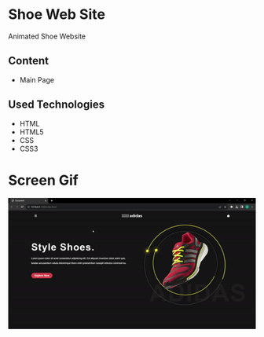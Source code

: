 <h1>Shoe Web Site</h1>

<p>Animated Shoe Website</p>

<h2>Content</h2>

<ul>

<li>Main Page</li>

</ul>

<h2>Used Technologies</h2>

<ul>

<li>HTML</li>
<li>HTML5</li>
<li>CSS</li>
<li>CSS3</li>

</ul>

<h1>Screen Gif</h1>

<img src="./images/shoewebsite.gif"/>